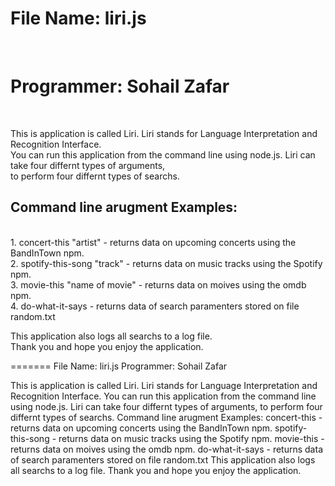 <html>
<h1>File Name: liri.js </h1><br>
<h1>Programmer: Sohail Zafar</h1><br>
<p>
This is application is called Liri. Liri stands for Language Interpretation and Recognition Interface.<br>
You can run this application from the command line using node.js. Liri can take four differnt types of arguments,<br>
to perform four differnt types of searchs.<br></p>
<p>
<h2>Command line arugment Examples:</h2><br>
1. concert-this "artist"  - returns data on upcoming concerts using the BandInTown npm.<br>
2. spotify-this-song "track" - returns data on music tracks using the Spotify npm.<br>
3. movie-this "name of movie" - returns data on moives using the omdb npm.<br>
4. do-what-it-says - returns data of search paramenters stored on file random.txt<br></p>
<p>
This application also logs all searchs to a log file.<br>
Thank you and hope you enjoy the application.</p>
</html>
=======
File Name: liri.js
Programmer: Sohail Zafar

This is application is called Liri. Liri stands for Language Interpretation and Recognition Interface.
You can run this application from the command line using node.js. Liri can take four differnt types of arguments,
to perform four differnt types of searchs.
Command line arugment Examples:
concert-this <artist>  - returns data on upcoming concerts using the BandInTown npm.
spotify-this-song <track> - returns data on music tracks using the Spotify npm.
movie-this <name of movie> - returns data on moives using the omdb npm.
do-what-it-says - returns data of search paramenters stored on file random.txt
This application also logs all searchs to a log file.
Thank you and hope you enjoy the application.
